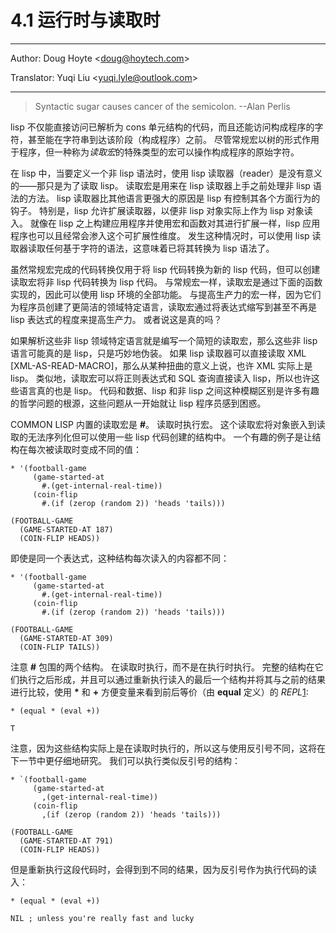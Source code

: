 # 4.1 运行时与读取时

---

Author: Doug Hoyte <[doug@hoytech.com](mailto:doug@hoytech.com)>

Translator: Yuqi Liu <[yuqi.lyle@outlook.com](mailto:yuqi.lyle@outlook.com)>

---

> Syntactic sugar causes cancer of the semicolon. --Alan Perlis

lisp 不仅能直接访问已解析为 cons 单元结构的代码，而且还能访问构成程序的字符，甚至能在字符串到达该阶段（构成程序）之前。 尽管常规宏以树的形式作用于程序，但一种称为*读取宏*的特殊类型的宏可以操作构成程序的原始字符。

在 lisp 中，当要定义一个非 lisp 语法时，使用 lisp 读取器（reader）是没有意义的——那只是为了读取 lisp。 读取宏是用来在 lisp 读取器上手之前处理非 lisp 语法的方法。 lisp 读取器比其他语言更强大的原因是 lisp 有控制其各个方面行为的钩子。 特别是，lisp 允许扩展读取器，以便非 lisp 对象实际上作为 lisp 对象读入。 就像在 lisp 之上构建应用程序并使用宏和函数对其进行扩展一样，lisp 应用程序也可以且经常会渗入这个可扩展性维度。 发生这种情况时，可以使用 lisp 读取器读取任何基于字符的语法，这意味着已将其转换为 lisp 语法了。

虽然常规宏完成的代码转换仅用于将 lisp 代码转换为新的 lisp 代码，但可以创建读取宏将非 lisp 代码转换为 lisp 代码。 与常规宏一样，读取宏是通过下面的函数实现的，因此可以使用 lisp 环境的全部功能。 与提高生产力的宏一样，因为它们为程序员创建了更简洁的领域特定语言，读取宏通过将表达式缩写到甚至不再是 lisp 表达式的程度来提高生产力。 或者说这是真的吗？

如果解析这些非 lisp 领域特定语言就是编写一个简短的读取宏，那么这些非 lisp 语言可能真的是 lisp，只是巧妙地伪装。 如果 lisp 读取器可以直接读取 XML [XML-AS-READ-MACRO]，那么从某种扭曲的意义上说，也许 XML 实际上是 lisp。 类似地，读取宏可以将正则表达式和 SQL 查询直接读入 lisp，所以也许这些语言真的也是 lisp。 代码和数据、lisp 和非 lisp 之间这种模糊区别是许多有趣的哲学问题的根源，这些问题从一开始就让 lisp 程序员感到困惑。

COMMON LISP 内置的读取宏是 **#**。 读取时执行宏。 这个读取宏将对象嵌入到读取的无法序列化但可以使用一些 lisp 代码创建的结构中。 一个有趣的例子是让结构在每次被读取时变成不同的值：
```
* '(football-game
     (game-started-at
       #.(get-internal-real-time))
     (coin-flip
       #.(if (zerop (random 2)) 'heads 'tails)))

(FOOTBALL-GAME
  (GAME-STARTED-AT 187)
  (COIN-FLIP HEADS))
```
即使是同一个表达式，这种结构每次读入的内容都不同：
```
* '(football-game
     (game-started-at
       #.(get-internal-real-time))
     (coin-flip
       #.(if (zerop (random 2)) 'heads 'tails)))

(FOOTBALL-GAME
  (GAME-STARTED-AT 309)
  (COIN-FLIP TAILS))
```
注意 **#** 包围的两个结构。 在读取时执行，而不是在执行时执行。 完整的结构在它们执行之后形成，并且可以通过重新执行读入的最后一个结构并将其与之前的结果进行比较，使用 __*__ 和 **+** 方便变量来看到前后等价（由 **equal** 定义）的 *REPL*[1](https://letoverlambda.com/index.cl/guest/chap4.html#):
```
* (equal * (eval +))

T
```
注意，因为这些结构实际上是在读取时执行的，所以这与使用反引号不同，这将在下一节中更仔细地研究。 我们可以执行类似反引号的结构：
```
* `(football-game
     (game-started-at
       ,(get-internal-real-time))
     (coin-flip
       ,(if (zerop (random 2)) 'heads 'tails)))

(FOOTBALL-GAME
  (GAME-STARTED-AT 791)
  (COIN-FLIP HEADS))
```
但是重新执行这段代码时，会得到到不同的结果，因为反引号作为执行代码的读入：
```
* (equal * (eval +))

NIL ; unless you're really fast and lucky
```
